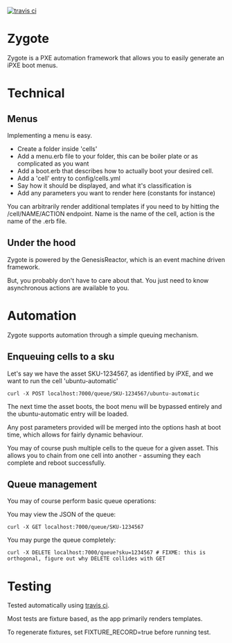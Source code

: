 [![travis ci](https://travis-ci.org/Shopify/zygote-gem.svg)](https://travis-ci.org/Shopify/zygote-gem)

# Zygote

Zygote is a PXE automation framework that allows you to easily generate an iPXE boot menus.

# Technical

## Menus

Implementing a menu is easy.

* Create a folder inside 'cells'
* Add a menu.erb file to your folder, this can be boiler plate or as complicated as you want
* Add a boot.erb that describes how to actually boot your desired cell.
* Add a 'cell' entry to config/cells.yml
 * Say how it should be displayed, and what it's classification is
 * Add any parameters you want to render here (constants for instance)

You can arbitrarily render additional templates if you need to by hitting the /cell/NAME/ACTION endpoint. Name is the name of the cell, action is the name of the .erb file.

## Under the hood

Zygote is powered by the GenesisReactor, which is an event machine driven framework.

But, you probably don't have to care about that. You just need to know asynchronous actions are available to you.

# Automation

Zygote supports automation through a simple queuing mechanism.


## Enqueuing cells to a sku

Let's say we have the asset SKU-1234567, as identified by iPXE, and we want to run the cell 'ubuntu-automatic'

```
curl -X POST localhost:7000/queue/SKU-1234567/ubuntu-automatic
```

The next time the asset boots, the boot menu will be bypassed entirely and the ubuntu-automatic entry will be loaded.

Any post parameters provided will be merged into the options hash at boot time, which allows for fairly dynamic behaviour.

You may of course push multiple cells to the queue for a given asset. This allows you to chain from one cell into another - assuming they each complete and reboot successfully.

## Queue management

You may of course perform basic queue operations:

You may view the JSON of the queue:

```
curl -X GET localhost:7000/queue/SKU-1234567
```

You may purge the queue completely:

```
curl -X DELETE localhost:7000/queue?sku=1234567 # FIXME: this is orthogonal, figure out why DELETE collides with GET
```

# Testing

Tested automatically using [travis ci](https://travis-ci.org/dalehamel/zygote-gem).

Most tests are fixture based, as the app primarily renders templates.

To regenerate fixtures, set FIXTURE\_RECORD=true before running test.
